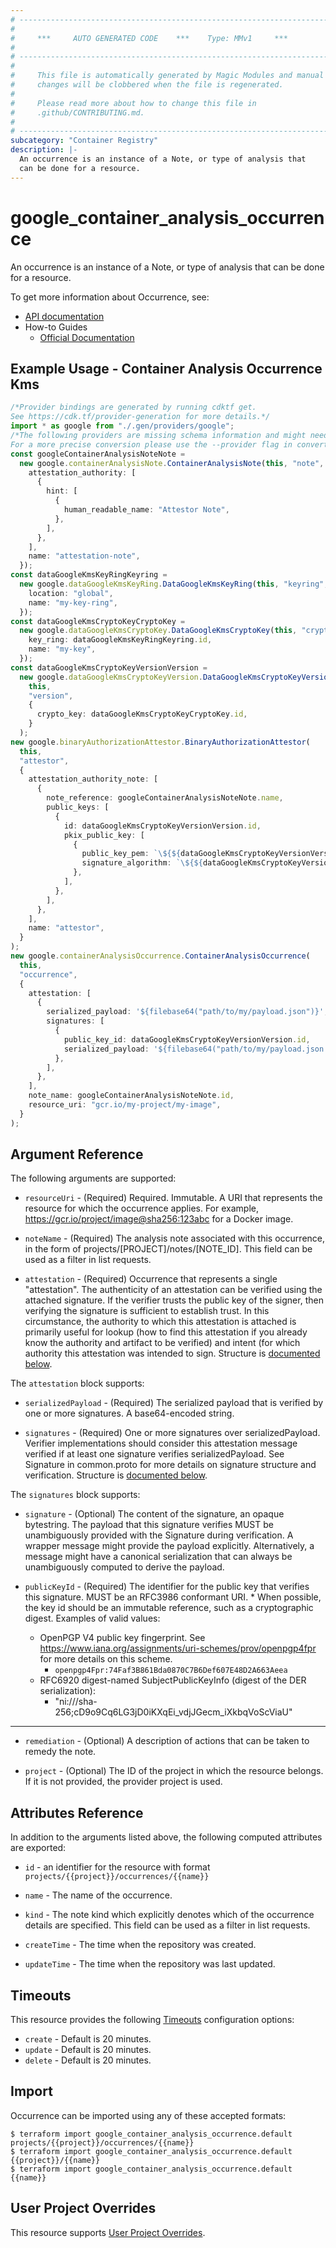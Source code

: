 ```yaml
---
# ----------------------------------------------------------------------------
#
#     ***     AUTO GENERATED CODE    ***    Type: MMv1     ***
#
# ----------------------------------------------------------------------------
#
#     This file is automatically generated by Magic Modules and manual
#     changes will be clobbered when the file is regenerated.
#
#     Please read more about how to change this file in
#     .github/CONTRIBUTING.md.
#
# ----------------------------------------------------------------------------
subcategory: "Container Registry"
description: |-
  An occurrence is an instance of a Note, or type of analysis that
  can be done for a resource.
---
```


# google\_container\_analysis\_occurrence

An occurrence is an instance of a Note, or type of analysis that
can be done for a resource.

To get more information about Occurrence, see:

* [API documentation](https://cloud.google.com/container-analysis/api/reference/rest/)
* How-to Guides
  * [Official Documentation](https://cloud.google.com/container-analysis/)

## Example Usage - Container Analysis Occurrence Kms

```typescript
/*Provider bindings are generated by running cdktf get.
See https://cdk.tf/provider-generation for more details.*/
import * as google from "./.gen/providers/google";
/*The following providers are missing schema information and might need manual adjustments to synthesize correctly: google.
For a more precise conversion please use the --provider flag in convert.*/
const googleContainerAnalysisNoteNote =
  new google.containerAnalysisNote.ContainerAnalysisNote(this, "note", {
    attestation_authority: [
      {
        hint: [
          {
            human_readable_name: "Attestor Note",
          },
        ],
      },
    ],
    name: "attestation-note",
  });
const dataGoogleKmsKeyRingKeyring =
  new google.dataGoogleKmsKeyRing.DataGoogleKmsKeyRing(this, "keyring", {
    location: "global",
    name: "my-key-ring",
  });
const dataGoogleKmsCryptoKeyCryptoKey =
  new google.dataGoogleKmsCryptoKey.DataGoogleKmsCryptoKey(this, "crypto-key", {
    key_ring: dataGoogleKmsKeyRingKeyring.id,
    name: "my-key",
  });
const dataGoogleKmsCryptoKeyVersionVersion =
  new google.dataGoogleKmsCryptoKeyVersion.DataGoogleKmsCryptoKeyVersion(
    this,
    "version",
    {
      crypto_key: dataGoogleKmsCryptoKeyCryptoKey.id,
    }
  );
new google.binaryAuthorizationAttestor.BinaryAuthorizationAttestor(
  this,
  "attestor",
  {
    attestation_authority_note: [
      {
        note_reference: googleContainerAnalysisNoteNote.name,
        public_keys: [
          {
            id: dataGoogleKmsCryptoKeyVersionVersion.id,
            pkix_public_key: [
              {
                public_key_pem: `\${${dataGoogleKmsCryptoKeyVersionVersion.publicKey.fqn}[0].pem}`,
                signature_algorithm: `\${${dataGoogleKmsCryptoKeyVersionVersion.publicKey.fqn}[0].algorithm}`,
              },
            ],
          },
        ],
      },
    ],
    name: "attestor",
  }
);
new google.containerAnalysisOccurrence.ContainerAnalysisOccurrence(
  this,
  "occurrence",
  {
    attestation: [
      {
        serialized_payload: '${filebase64("path/to/my/payload.json")}',
        signatures: [
          {
            public_key_id: dataGoogleKmsCryptoKeyVersionVersion.id,
            serialized_payload: '${filebase64("path/to/my/payload.json.sig")}',
          },
        ],
      },
    ],
    note_name: googleContainerAnalysisNoteNote.id,
    resource_uri: "gcr.io/my-project/my-image",
  }
);

```

## Argument Reference

The following arguments are supported:

*   `resourceUri` -
    (Required)
    Required. Immutable. A URI that represents the resource for which
    the occurrence applies. For example,
    https://gcr.io/project/image@sha256:123abc for a Docker image.

*   `noteName` -
    (Required)
    The analysis note associated with this occurrence, in the form of
    projects/\[PROJECT]/notes/\[NOTE\_ID]. This field can be used as a
    filter in list requests.

*   `attestation` -
    (Required)
    Occurrence that represents a single "attestation". The authenticity
    of an attestation can be verified using the attached signature.
    If the verifier trusts the public key of the signer, then verifying
    the signature is sufficient to establish trust. In this circumstance,
    the authority to which this attestation is attached is primarily
    useful for lookup (how to find this attestation if you already
    know the authority and artifact to be verified) and intent (for
    which authority this attestation was intended to sign.
    Structure is [documented below](#nested_attestation).

<a name="nested_attestation"></a>The `attestation` block supports:

*   `serializedPayload` -
    (Required)
    The serialized payload that is verified by one or
    more signatures. A base64-encoded string.

*   `signatures` -
    (Required)
    One or more signatures over serializedPayload.
    Verifier implementations should consider this attestation
    message verified if at least one signature verifies
    serializedPayload. See Signature in common.proto for more
    details on signature structure and verification.
    Structure is [documented below](#nested_signatures).

<a name="nested_signatures"></a>The `signatures` block supports:

*   `signature` -
    (Optional)
    The content of the signature, an opaque bytestring.
    The payload that this signature verifies MUST be
    unambiguously provided with the Signature during
    verification. A wrapper message might provide the
    payload explicitly. Alternatively, a message might
    have a canonical serialization that can always be
    unambiguously computed to derive the payload.

*   `publicKeyId` -
    (Required)
    The identifier for the public key that verifies this
    signature. MUST be an RFC3986 conformant
    URI. \* When possible, the key id should be an
    immutable reference, such as a cryptographic digest.
    Examples of valid values:
    * OpenPGP V4 public key fingerprint. See https://www.iana.org/assignments/uri-schemes/prov/openpgp4fpr
      for more details on this scheme.
      * `openpgp4Fpr:74Faf3B861Bda0870C7B6Def607E48D2A663Aeea`
    * RFC6920 digest-named SubjectPublicKeyInfo (digest of the DER serialization):
      * "ni:///sha-256;cD9o9Cq6LG3jD0iKXqEi\_vdjJGecm\_iXkbqVoScViaU"

***

*   `remediation` -
    (Optional)
    A description of actions that can be taken to remedy the note.

*   `project` - (Optional) The ID of the project in which the resource belongs.
    If it is not provided, the provider project is used.

## Attributes Reference

In addition to the arguments listed above, the following computed attributes are exported:

*   `id` - an identifier for the resource with format `projects/{{project}}/occurrences/{{name}}`

*   `name` -
    The name of the occurrence.

*   `kind` -
    The note kind which explicitly denotes which of the occurrence
    details are specified. This field can be used as a filter in list
    requests.

*   `createTime` -
    The time when the repository was created.

*   `updateTime` -
    The time when the repository was last updated.

## Timeouts

This resource provides the following
[Timeouts](https://developer.hashicorp.com/terraform/plugin/sdkv2/resources/retries-and-customizable-timeouts) configuration options:

* `create` - Default is 20 minutes.
* `update` - Default is 20 minutes.
* `delete` - Default is 20 minutes.

## Import

Occurrence can be imported using any of these accepted formats:

```console
$ terraform import google_container_analysis_occurrence.default projects/{{project}}/occurrences/{{name}}
$ terraform import google_container_analysis_occurrence.default {{project}}/{{name}}
$ terraform import google_container_analysis_occurrence.default {{name}}
```

## User Project Overrides

This resource supports [User Project Overrides](https://registry.terraform.io/providers/hashicorp/google/latest/docs/guides/provider_reference#user_project_override).
